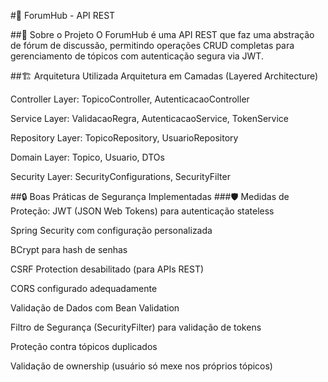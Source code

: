 #📝 ForumHub - API REST

##🎯 Sobre o Projeto
O ForumHub é uma API REST que faz uma abstração de fórum de discussão, permitindo operações CRUD completas para gerenciamento de tópicos com autenticação segura via JWT.

##🏗️ Arquitetura Utilizada
Arquitetura em Camadas (Layered Architecture)

Controller Layer: TopicoController, AutenticacaoController

Service Layer: ValidacaoRegra, AutenticacaoService, TokenService

Repository Layer: TopicoRepository, UsuarioRepository

Domain Layer: Topico, Usuario, DTOs

Security Layer: SecurityConfigurations, SecurityFilter

##🔒 Boas Práticas de Segurança Implementadas
###🛡️ Medidas de Proteção:
JWT (JSON Web Tokens) para autenticação stateless

Spring Security com configuração personalizada

BCrypt para hash de senhas

CSRF Protection desabilitado (para APIs REST)

CORS configurado adequadamente

Validação de Dados com Bean Validation

Filtro de Segurança (SecurityFilter) para validação de tokens

Proteção contra tópicos duplicados

Validação de ownership (usuário só mexe nos próprios tópicos)
